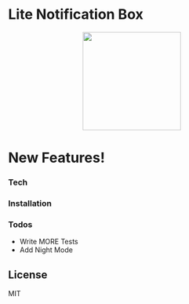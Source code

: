 # Lite Notification Box
<p align="center">
  <img src="https://i.imgyukle.com/2019/08/26/o5j820.png" width="200px" height="200px">
</p>

# New Features!

### Tech

### Installation

### Todos

 - Write MORE Tests
 - Add Night Mode

License
----

MIT
